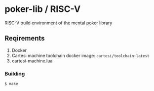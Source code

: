 # poker-lib / RISC-V

RISC-V build environment of the mental poker library

## Reqirements

1. Docker
2. Cartesi machine toolchain docker image: `cartesi/toolchain:latest`
3. cartesi-machine.lua 

### Building
```bash
$ make
```
